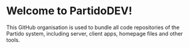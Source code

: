 # Welcome to PartidoDEV!

This GitHub organisation is used to bundle all code repositories of the Partido system, including server, client apps, homepage files and other tools.
